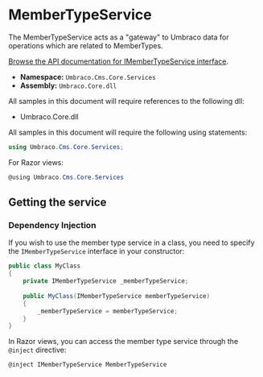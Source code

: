 # MemberTypeService

The MemberTypeService acts as a "gateway" to Umbraco data for operations which are related to MemberTypes.

[Browse the API documentation for IMemberTypeService interface](https://apidocs.umbraco.com/v12/csharp/api/Umbraco.Cms.Core.Services.IMemberTypeService.html).

 * **Namespace:** `Umbraco.Cms.Core.Services`
 * **Assembly:** `Umbraco.Core.dll`

All samples in this document will require references to the following dll:

* Umbraco.Core.dll

All samples in this document will require the following using statements:

```csharp
using Umbraco.Cms.Core.Services;
```

For Razor views:
```csharp
@using Umbraco.Cms.Core.Services
```

## Getting the service

### Dependency Injection

If you wish to use the member type service in a class, you need to specify the `IMemberTypeService` interface in your constructor:

```csharp
public class MyClass
{
    private IMemberTypeService _memberTypeService;
    
    public MyClass(IMemberTypeService memberTypeService)
    {
        _memberTypeService = memberTypeService;
    }
}
```

In Razor views, you can access the member type service through the `@inject` directive:

```csharp
@inject IMemberTypeService MemberTypeService
```